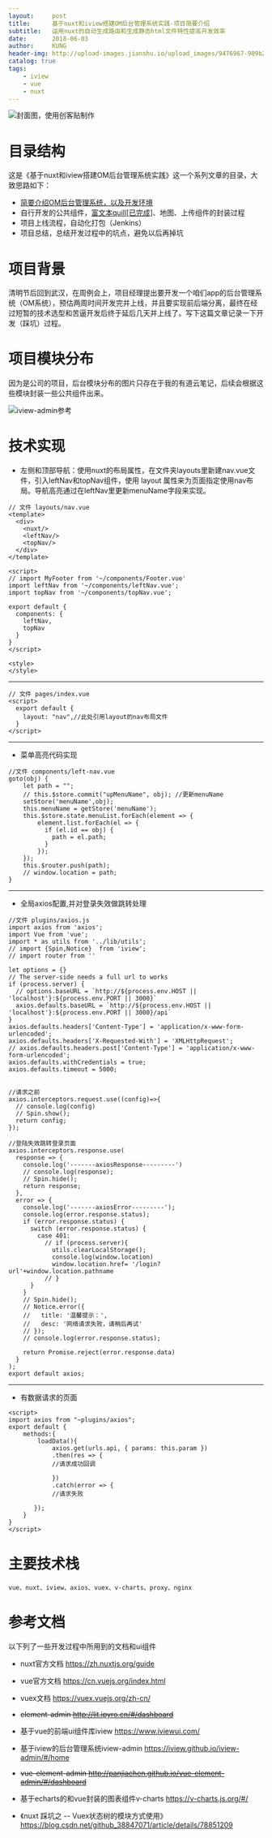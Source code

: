 ```yaml
---
layout:     post
title:      基于nuxt和iview搭建OM后台管理系统实践-项目简要介绍
subtitle:   运用nuxt的自动生成路由和生成静态html文件特性提高开发效率
date:       2018-06-03
author:     KUNG
header-img: http://upload-images.jianshu.io/upload_images/9476967-909b2e9c3f6a6377.png
catalog: true
tags:
    - iview
    - vue
    - nuxt
---
```


![封面图，使用创客贴制作](http://upload-images.jianshu.io/upload_images/9476967-909b2e9c3f6a6377.png?imageMogr2/auto-orient/strip%7CimageView2/2/w/1240)

# 目录结构

这是《基于nuxt和iview搭建OM后台管理系统实践》这一个系列文章的目录，大致思路如下：

- [简要介绍OM后台管理系统，以及开发环境](http://23jt.net/kun/?post=7)
- 自行开发的公共组件，[富文本quill[已完成]](http://23jt.net/kun/?post=8)、地图、上传组件的封装过程
- 项目上线流程，自动化打包（Jenkins）
- 项目总结，总结开发过程中的坑点，避免以后再掉坑

#  项目背景

清明节后回到武汉，在周例会上，项目经理提出要开发一个咱们app的后台管理系统（OM系统），预估两周时间开发完并上线，并且要实现前后端分离，最终在经过短暂的技术选型和苦逼开发后终于延后几天并上线了。写下这篇文章记录一下开发（踩坑）过程。

#  项目模块分布

因为是公司的项目，后台模块分布的图片只存在于我的有道云笔记，后续会根据这些模块封装一些公共组件出来。

![iview-admin参考](http://upload-images.jianshu.io/upload_images/9476967-3393b50037dfe760?imageMogr2/auto-orient/strip%7CimageView2/2/w/1240)


#  技术实现

- 左侧和顶部导航：使用nuxt的布局属性，在文件夹layouts里新建nav.vue文件，引入leftNav和topNav组件，使用 layout 属性来为页面指定使用nav布局。导航高亮通过在leftNav里更新menuName字段来实现。

```
// 文件 layouts/nav.vue
<template>
  <div>
    <nuxt/>
    <leftNav/>
    <topNav/>
  </div>
</template>

<script>
// import MyFooter from '~/components/Footer.vue'
import leftNav from '~/components/leftNav.vue';
import topNav from '~/components/topNav.vue';

export default {
  components: {
    leftNav,
    topNav
  }
}
</script>

<style>
</style>
```
---
```
// 文件 pages/index.vue
<script>
  export default {
    layout: "nav",//此处引用layout的nav布局文件
  }
</script>
```
---

- 菜单高亮代码实现
```
//文件 components/left-nav.vue
goto(obj) {
    let path = "";
    // this.$store.commit("upMenuName", obj); //更新menuName
    setStore('menuName',obj);
    this.menuName = getStore('menuName');
    this.$store.state.menuList.forEach(element => {
        element.list.forEach(el => {
          if (el.id == obj) {
            path = el.path;
          }
        });
    });
    this.$router.push(path);
    // window.location = path;
}
```
---
- 全局axios配置,并对登录失效做跳转处理

```
//文件 plugins/axios.js
import axios from 'axios';
import Vue from 'vue';
import * as utils from '../lib/utils';
// import {Spin,Notice}  from 'iview';
// import router from ''

let options = {}
// The server-side needs a full url to works
if (process.server) {
  // options.baseURL = `http://${process.env.HOST || 'localhost'}:${process.env.PORT || 3000}`
  axios.defaults.baseURL = `http://${process.env.HOST || 'localhost'}:${process.env.PORT || 3000}/api`
}
axios.defaults.headers['Content-Type'] = 'application/x-www-form-urlencoded';
axios.defaults.headers['X-Requested-With'] = 'XMLHttpRequest';
// axios.defaults.headers.post['Content-Type'] = 'application/x-www-form-urlencoded';
axios.defaults.withCredentials = true;
axios.defaults.timeout = 5000;


//请求之前
axios.interceptors.request.use((config)=>{
  // console.log(config)
  // Spin.show();
  return config;
});

//登陆失效跳转登录页面
axios.interceptors.response.use(
  response => {
    console.log('-------axiosResponse---------')
    // console.log(response);
    // Spin.hide();
    return response;
  },
  error => {
    console.log('-------axiosError---------');
    console.log(error.response.status);
    if (error.response.status) {
      switch (error.response.status) {
        case 401:
          // if (process.server){
            utils.clearLocalStorage();
            console.log(window.location)
            window.location.href= '/login?url'+window.location.pathname
          // }
      }
    }
    // Spin.hide();
    // Notice.error({
    //   title: '温馨提示：',
    //   desc: '网络请求失败，请稍后再试'
    // });
    // console.log(error.response.status);
    
    return Promise.reject(error.response.data)
  }
);
export default axios;
```
---
- 有数据请求的页面
```
<script>
import axios from "~plugins/axios";
export default {
    methods:{
        loadData(){
            axios.get(urls.api, { params: this.param })
            .then(res => {
            //请求成功回调
                
            })
            .catch(error => {
            //请求失败
                
       });
    }
}
</script>
```


#  主要技术栈

```
vue、nuxt、iview、axios、vuex、v-charts、proxy、nginx
```

#  参考文档

 以下列了一些开发过程中所用到的文档和ui组件
 
- nuxt官方文档 https://zh.nuxtjs.org/guide

- vue官方文档 https://cn.vuejs.org/index.html

- vuex文档 https://vuex.vuejs.org/zh-cn/ 

- ~~element-admin http://lit.ipyro.cn/#/dashboard~~

- 基于vue的前端ui组件库iview https://www.iviewui.com/

- 基于iview的后台管理系统iview-admin https://iview.github.io/iview-admin/#/home

- ~~vue-element-admin http://panjiachen.github.io/vue-element-admin/#/dashboard~~

- 基于echarts的和vue封装的图表组件v-charts https://v-charts.js.org/#/

- 《nuxt 踩坑之 -- Vuex状态树的模块方式使用》https://blog.csdn.net/github_38847071/article/details/78851209
